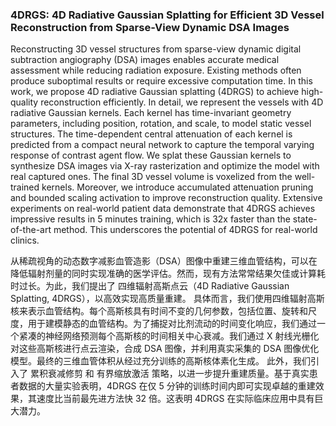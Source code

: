 ### 4DRGS: 4D Radiative Gaussian Splatting for Efficient 3D Vessel Reconstruction from Sparse-View Dynamic DSA Images

Reconstructing 3D vessel structures from sparse-view dynamic digital subtraction angiography (DSA) images enables accurate medical assessment while reducing radiation exposure. Existing methods often produce suboptimal results or require excessive computation time. In this work, we propose 4D radiative Gaussian splatting (4DRGS) to achieve high-quality reconstruction efficiently. In detail, we represent the vessels with 4D radiative Gaussian kernels. Each kernel has time-invariant geometry parameters, including position, rotation, and scale, to model static vessel structures. The time-dependent central attenuation of each kernel is predicted from a compact neural network to capture the temporal varying response of contrast agent flow. We splat these Gaussian kernels to synthesize DSA images via X-ray rasterization and optimize the model with real captured ones. The final 3D vessel volume is voxelized from the well-trained kernels. Moreover, we introduce accumulated attenuation pruning and bounded scaling activation to improve reconstruction quality. Extensive experiments on real-world patient data demonstrate that 4DRGS achieves impressive results in 5 minutes training, which is 32x faster than the state-of-the-art method. This underscores the potential of 4DRGS for real-world clinics.

从稀疏视角的动态数字减影血管造影（DSA）图像中重建三维血管结构，可以在降低辐射剂量的同时实现准确的医学评估。然而，现有方法常常结果欠佳或计算耗时过长。为此，我们提出了 四维辐射高斯点云（4D Radiative Gaussian Splatting, 4DRGS），以高效实现高质量重建。
具体而言，我们使用四维辐射高斯核来表示血管结构。每个高斯核具有时间不变的几何参数，包括位置、旋转和尺度，用于建模静态的血管结构。为了捕捉对比剂流动的时间变化响应，我们通过一个紧凑的神经网络预测每个高斯核的时间相关中心衰减。我们通过 X 射线光栅化对这些高斯核进行点云渲染，合成 DSA 图像，并利用真实采集的 DSA 图像优化模型。最终的三维血管体积从经过充分训练的高斯核体素化生成。
此外，我们引入了 累积衰减修剪 和 有界缩放激活 策略，以进一步提升重建质量。基于真实患者数据的大量实验表明，4DRGS 在仅 5 分钟的训练时间内即可实现卓越的重建效果，其速度比当前最先进方法快 32 倍。这表明 4DRGS 在实际临床应用中具有巨大潜力。
